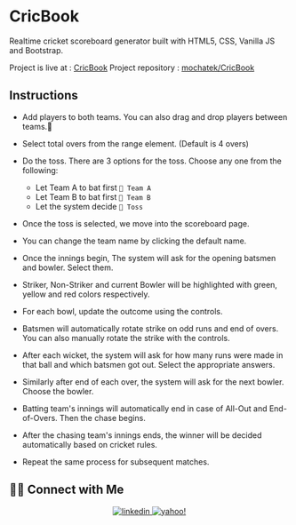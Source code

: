 # CricBook

Realtime cricket scoreboard generator built with HTML5, CSS, Vanilla JS and Bootstrap.

Project is live at : [CricBook](https://mochatek.github.io/CricBook/)
Project repository : [mochatek/CricBook](https://github.com/mochatek/CricBook)

## Instructions

- Add players to both teams. You can also drag and drop players between teams.👲

- Select total overs from the range element. (Default is 4 overs)

- Do the toss. There are 3 options for the toss. Choose any one from the following:

  - Let Team A to bat first `🏏 Team A`
  - Let Team B to bat first `🏏 Team B`
  - Let the system decide `🏏 Toss`

- Once the toss is selected, we move into the scoreboard page.

- You can change the team name by clicking the default name.

- Once the innings begin, The system will ask for the opening batsmen and bowler. Select them.

- Striker, Non-Striker and current Bowler will be highlighted with green, yellow and red colors respectively.

- For each bowl, update the outcome using the controls.
- Batsmen will automatically rotate strike on odd runs and end of overs. You can also manually rotate the strike with the controls.

- After each wicket, the system will ask for how many runs were made in that ball and which batsmen got out. Select the appropriate answers.

- Similarly after end of each over, the system will ask for the next bowler. Choose the bowler.

- Batting team's innings will automatically end in case of All-Out and End-of-Overs. Then the chase begins.

- After the chasing team's innings ends, the winner will be decided automatically based on cricket rules.

- Repeat the same process for subsequent matches.

## 🤝🏻 Connect with Me

<p align="center">
  <a href="https://in.linkedin.com/in/akash-s-panickar-9893ab155" target="blank">
      <img src="https://img.icons8.com/color/48/000000/linkedin.png" alt="linkedin" />
  </a>

  <a href="mailto:akashsabu@ymail.com" target="blank">
      <img src="https://img.icons8.com/color/48/000000/yahoo-mail-app.png" alt="yahoo!" />
  </a>
</p>
